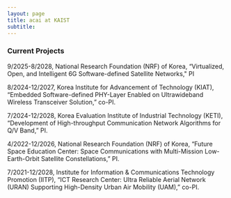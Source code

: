 ```yaml
---
layout: page
title: acai at KAIST
subtitle: 
---
```


### Current Projects


9/2025-8/2028,   National Research Foundation (NRF) of Korea, “Virtualized, Open, and Intelligent 6G Software-defined Satellite Networks," PI


8/2024-12/2027,   Korea Institute for Advancement of Technology (KIAT), “Embedded Software-defined PHY-Layer Enabled on Ultrawideband Wireless Transceiver Solution,” co-PI.


7/2024-12/2028,   Korea Evaluation Institute of Industrial Technology (KETI), “Development of High-throughput Communication Network Algorithms for Q/V Band,” PI.


4/2022-12/2026,   National Research Foundation (NRF) of Korea, “Future Space Education Center: Space Communications with Multi-Mission Low-Earth-Orbit Satellite Constellations,” PI.


7/2021-12/2028,   Institute for Information & Communications Technology Promotion (IITP), “ICT Research Center: Ultra Reliable Aerial Network (URAN) Supporting High-Density Urban Air Mobility (UAM),” co-PI.
